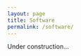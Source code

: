 ```yaml
---
layout: page
title: Software
permalink: /software/
---
```

Under construction...
<!-- 

<a href="http://stackexchange.com/users/412832">
<img src="http://stackexchange.com/users/flair/412832.png" width="208" height="58" alt="profile for Vincent Russo on Stack Exchange, a network of free, community-driven Q&amp;A sites" title="profile for Vincent Russo on Stack Exchange, a network of free, community-driven Q&amp;A sites">
</a>

<p>Major Contributions:</p>

<ul>
  <li>A PHP interface used for a hypertension study by automatically sending text messages to patients and tracking responses. This software is used in the research found <a href="http://www.researchprotocols.org/2015/1/e1/">here</a> </li>
  <li></li>
</ul>

<p>Minor Contributions:</p>

<ul>
  <li>A MATLAB toolbox for exploring quantum entanglement theory -- see my <a href="http://www.qetlab.com/Contributors">contributions</a>.</li>
  <li>An open-source Monte Carlo simulation engine, <a href="http://gomc.eng.wayne.edu/">GOMC</a> written in C++ using the CUDA wrapper. This software is used in research found [<A HREF="http://www.sciencedirect.com/science/article/pii/S0010465513002270#">here</A>] and [<A HREF="http://www.tandfonline.com/doi/abs/10.1080/17445760.2013.833617#.ViTy5n6rRQI">here</A>] </li> 
</ul>

<p> Just for Fun:</p>
<ul>
	<li>An Android app, <a href="https://play.google.com/store/apps/details?id=captainhampton.pi.trainer&hl=en">PiTrainer</a>, for memorizing sequences of the irrational number Pi:</li>
	<li> </li>
</ul>

-->